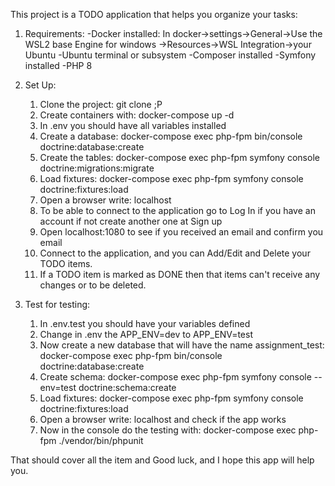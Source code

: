 This project is a TODO application that helps you organize your tasks:

1) Requirements:
    -Docker installed: In docker->settings->General->Use the WSL2 base Engine for windows
                                            ->Resources->WSL Integration->your Ubuntu
    -Ubuntu terminal or subsystem
    -Composer installed
    -Symfony installed
    -PHP 8


2) Set Up:
   1) Clone the project: git clone ;P
   2) Create containers with: docker-compose up -d
   3) In .env you should have all variables installed
   4) Create a database: docker-compose exec php-fpm bin/console doctrine:database:create
   5) Create the tables: docker-compose exec php-fpm symfony console doctrine:migrations:migrate
   6) Load fixtures: docker-compose exec php-fpm symfony console doctrine:fixtures:load
   7) Open a browser write: localhost
   8) To be able to connect to the application go to Log In if you have an account if not create another one at Sign up
   9) Open localhost:1080 to see if you received an email and confirm you email
   10) Connect to the application, and you can Add/Edit and Delete your TODO items.
   11) If a TODO item is marked as DONE then that items can't receive any changes or to be deleted.

3) Test for testing:
   1) In .env.test you should have your variables defined
   2) Change in .env the APP_ENV=dev to APP_ENV=test
   3) Now create a new database that will have the name assignment_test: docker-compose exec php-fpm bin/console doctrine:database:create
   4) Create schema: docker-compose exec php-fpm symfony console --env=test doctrine:schema:create
   5) Load fixtures: docker-compose exec php-fpm symfony console doctrine:fixtures:load
   6) Open a browser write: localhost and check if the app works
   7) Now in the console do the testing with: docker-compose exec php-fpm  ./vendor/bin/phpunit

That should cover all the item and Good luck, and I hope this app will help you.




    
